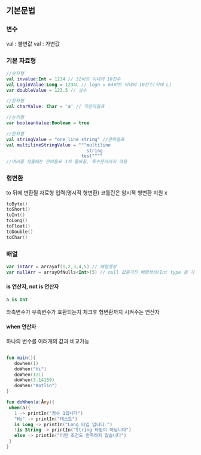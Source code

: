 ## 기본문법


### 변수
 val : 불변값
 val : 가변값
 
### 기본 자료형

```kotlin
//숫자형
val invalue:Int = 1234 // 32비트 이내의 10진수
val LoginValue:Long = 1234L // logn = 64비트 이내의 10진수(뒤에 L)
var doubleValue = 123.5 // 실수

//문자형
val charValue: Char = 'a' // 작은따옴표

//논리형
var booleanValue:Boolean = true

//문자열
val stringValue = "one line string" //큰따옴표
val multilineStringValue = """multiline
                              string
                            test""""
//여러줄 적을때는 큰따옴표 3개 줄바꿈, 특수문자까지 적용
```


### 형변환
to 뒤에 변환될 자료형 입력(명시적 형변환)
코틀린은 암시젹 형변환 지원 x 

```kotlin
toByte()
toShort()
toInt()
toLong()
toFloat()
toDouble()
toChar()

```


### 배열

```kotlin
var intArr = arrayof(1,2,3,4,5) // 배열생성
var nullArr = arrayOfNulls<Int>(5) // null 값을가진 배열생성(Int type 을 가진배열)

```

#### is 연산자, not is 연산자
```kotlin
a is Int
```
좌측변수가 우측변수가 호환되는지 체크후 형변환까지 시켜주는 연산자

#### when 연산자
하나의 변수를 여러개의 값과 비교가능
```kotlin

fun main(){
   dowhen(1)
   doWhen("Hi")
   doWhen(12L)
   doWhen(3.14159)
   doWhen("Kotlin")
}

fun doWhen(a:Åny){
 when(a){
   1 -> printIn("정수 1입니다")
   "Hi" -> printIn("테스트")
   is Long -> printIn("Long 타입 입니다.")
   !is String -> printIn("String 타입이 아닙니다")
   else -> printIn("어떤 조건도 만족하지 않습니다")
 }
}


```


















































